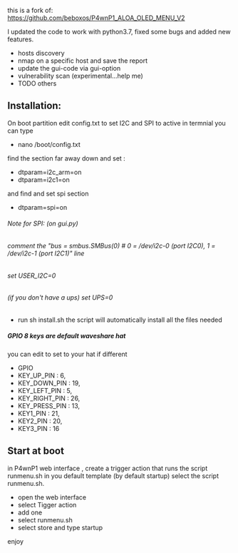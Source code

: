this is a fork of: https://github.com/beboxos/P4wnP1_ALOA_OLED_MENU_V2

I updated the code to work with python3.7, fixed some bugs and added new features.
* hosts discovery
* nmap on a specific host and save the report
* update the gui-code via gui-option
* vulnerability scan (experimental...help me)
* TODO others

## Installation:
On boot partition edit config.txt to set I2C and SPI to active
in termnial you can type 
* nano /boot/config.txt

find the section far away down and set : 

* dtparam=i2c_arm=on
* dtparam=i2c1=on

and find and set spi section 

* dtparam=spi=on



###### Note for SPI: (on gui.py)

 ######  comment the "bus = smbus.SMBus(0)  # 0 = /dev/i2c-0 (port I2C0), 1 = /dev/i2c-1 (port I2C1)" line
 ######  set USER_I2C=0
 ######  (if you don't have a ups) set UPS=0


* run sh install.sh 
the script will automatically install all the files needed




##### GPIO 8 keys are default waveshare hat

you can edit to set to your hat if different
* GPIO
* KEY_UP_PIN     : 6, 
* KEY_DOWN_PIN   : 19, 
* KEY_LEFT_PIN   : 5, 
* KEY_RIGHT_PIN  : 26, 
* KEY_PRESS_PIN  : 13, 
* KEY1_PIN       : 21, 
* KEY2_PIN       : 20, 
* KEY3_PIN       : 16



## Start at boot
in P4wnP1 web interface , create a trigger action that runs the script runmenu.sh in you default template (by default startup)
select the script runmenu.sh.
* open the web interface
* select Tigger action
* add one
* select runmenu.sh
* select store and type startup



enjoy
